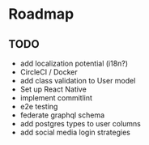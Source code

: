 # Roadmap

## TODO

- add localization potential (i18n?)
- CircleCI / Docker
- add class validation to User model
- Set up React Native
- implement commitlint
- e2e testing
- federate graphql schema
- add postgres types to user columns
- add social media login strategies
